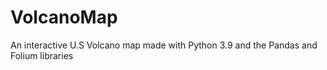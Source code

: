 # VolcanoMap
An interactive U.S Volcano map made with Python 3.9 and the Pandas and Folium libraries 
